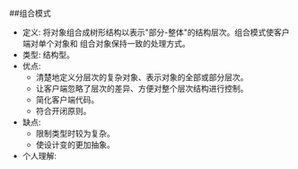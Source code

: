 ##组合模式
-  定义: 将对象组合成树形结构以表示"部分-整体"的结构层次。组合模式使客户端对单个对象和
         组合对象保持一致的处理方式。
- 类型: 结构型。
- 优点: 
    + 清楚地定义分层次的复杂对象、表示对象的全部或部分层次。
    + 让客户端忽略了层次的差异、方便对整个层次结构进行控制。
    + 简化客户端代码。
    + 符合开闭原则。
- 缺点:
    + 限制类型时较为复杂。
    + 使设计变的更加抽象。
- 个人理解:     
